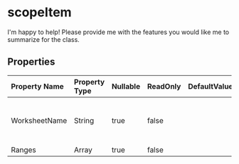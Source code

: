 # **scopeItem**

I'm happy to help! Please provide me with the features you would like me to summarize for the class.             

## **Properties**

| Property Name | Property Type | Nullable |  ReadOnly | DefaultValue | Description | 
| :- | :- | :- |:- |  :- | :- |
|WorksheetName|String|true|false |  |A property "WorksheetName" of type string with an initial value of an empty string.            |
|Ranges|Array|true|false |  ||

